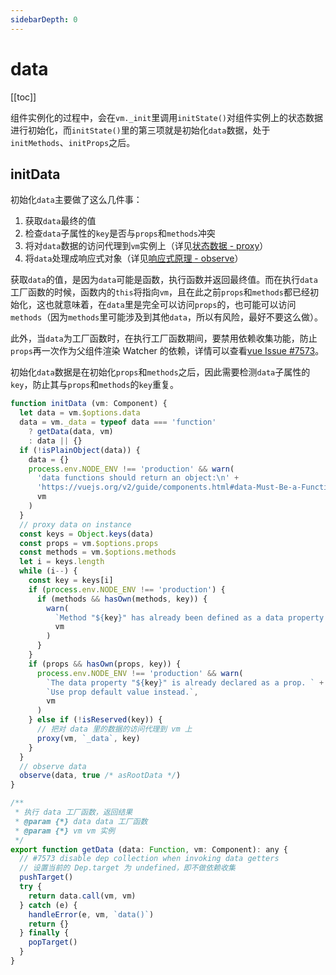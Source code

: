 ```yaml
---
sidebarDepth: 0
---
```


# data

[[toc]]

组件实例化的过程中，会在`vm._init`里调用`initState()`对组件实例上的状态数据进行初始化，而`initState()`里的第三项就是初始化`data`数据，处于`initMethods`、`initProps`之后。

## initData

初始化`data`主要做了这么几件事：

1. 获取`data`最终的值
2. 检查`data`子属性的`key`是否与`props`和`methods`冲突
3. 将对`data`数据的访问代理到`vm`实例上（详见[状态数据 - proxy](/vue/source-study/instance/state/#proxy)）
4. 将`data`处理成响应式对象（详见[响应式原理 - observe](/vue/source-study/observer/#observe)）

获取`data`的值，是因为`data`可能是函数，执行函数并返回最终值。而在执行`data`工厂函数的时候，函数内的`this`将指向`vm`，且在此之前`props`和`methods`都已经初始化，这也就意味着，在`data`里是完全可以访问`props`的，也可能可以访问`methods`（因为`methods`里可能涉及到其他`data`，所以有风险，最好不要这么做）。

此外，当`data`为工厂函数时，在执行工厂函数期间，要禁用依赖收集功能，防止`props`再一次作为父组件渲染 Watcher 的依赖，详情可以查看[vue Issue #7573](https://github.com/vuejs/vue/issues/7573)。

初始化`data`数据是在初始化`props`和`methods`之后，因此需要检测`data`子属性的`key`，防止其与`props`和`methods`的`key`重复。

```js
function initData (vm: Component) {
  let data = vm.$options.data
  data = vm._data = typeof data === 'function'
    ? getData(data, vm)
    : data || {}
  if (!isPlainObject(data)) {
    data = {}
    process.env.NODE_ENV !== 'production' && warn(
      'data functions should return an object:\n' +
      'https://vuejs.org/v2/guide/components.html#data-Must-Be-a-Function',
      vm
    )
  }
  // proxy data on instance
  const keys = Object.keys(data)
  const props = vm.$options.props
  const methods = vm.$options.methods
  let i = keys.length
  while (i--) {
    const key = keys[i]
    if (process.env.NODE_ENV !== 'production') {
      if (methods && hasOwn(methods, key)) {
        warn(
          `Method "${key}" has already been defined as a data property.`,
          vm
        )
      }
    }
    if (props && hasOwn(props, key)) {
      process.env.NODE_ENV !== 'production' && warn(
        `The data property "${key}" is already declared as a prop. ` +
        `Use prop default value instead.`,
        vm
      )
    } else if (!isReserved(key)) {
      // 把对 data 里的数据的访问代理到 vm 上
      proxy(vm, `_data`, key)
    }
  }
  // observe data
  observe(data, true /* asRootData */)
}

/**
 * 执行 data 工厂函数，返回结果
 * @param {*} data data 工厂函数
 * @param {*} vm vm 实例
 */
export function getData (data: Function, vm: Component): any {
  // #7573 disable dep collection when invoking data getters
  // 设置当前的 Dep.target 为 undefined，即不做依赖收集
  pushTarget()
  try {
    return data.call(vm, vm)
  } catch (e) {
    handleError(e, vm, `data()`)
    return {}
  } finally {
    popTarget()
  }
}
```
